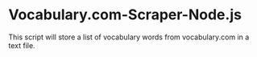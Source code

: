 # Vocabulary.com-Scraper-Node.js
This script will store a list of vocabulary words from vocabulary.com in a text file.
